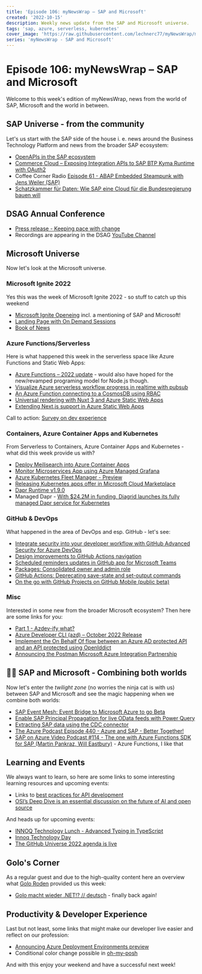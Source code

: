 ```yaml
---
title: 'Episode 106: myNewsWrap – SAP and Microsoft'
created: '2022-10-15'
description: Weekly news update from the SAP and Microsoft universe.
tags: 'sap, azure, serverless, kubernetes'
cover_image: 'https://raw.githubusercontent.com/lechnerc77/myNewsWrap/main/episodes/cover-images/episode106small.png'
series: 'myNewsWrap - SAP and Microsoft'
---
```


# Episode 106: myNewsWrap – SAP and Microsoft

Welcome to this week's edition of myNewsWrap, news from the world of SAP, Microsoft and the world in between.

## SAP Universe - from the community

Let's us start with the SAP side of the house i. e. news around the Business Technology Platform and news from the broader SAP ecosystem:

* [OpenAPIs in the SAP ecosystem](https://blogs.sap.com/2022/10/10/openapis-in-the-sap-ecosystem/)
* [Commerce Cloud – Exposing Integration APIs to SAP BTP Kyma Runtime with OAuth2](https://blogs.sap.com/2022/10/14/commerce-cloud-exposing-integration-apis-to-sap-btp-kyma-runtime-with-oauth2/)
* Coffee Corner Radio [Episode 61 - ABAP Embedded Steampunk with Jens Weiler (SAP)](https://anchor.fm/sap-community-podcast/episodes/Episode-61---ABAP-Embeded-Steampunk-with-Jens-Weiler-SAP-e1p1377)
* [Schatzkammer für Daten: Wie SAP eine Cloud für die Bundesregierung bauen will](https://app.handelsblatt.com/technik/it-internet/delos-cloud-schatzkammer-fuer-daten-wie-sap-eine-cloud-fuer-die-bundesregierung-bauen-will/28729518.html)

## DSAG Annual Conference

* [Press release - Keeping pace with change](https://dsag.de/presse/keeping-pace-with-change/)
* Recordings are appearing in the DSAG [YouTube Channel](https://www.youtube.com/c/dsagev/videos)

## Microsoft Universe

Now let's look at the Microsoft universe.

### Microsoft Ignite 2022

Yes this was the week of Microsoft Ignite 2022 - so stuff to catch up this weekend

* [Microsoft Ignite Openeing](https://ignite.microsoft.com/sessions/8ac931a9-945f-4b45-9a6d-f37ee5c1b2bc) incl. a mentioning of SAP and Microsoft!
* [Landing Page with On Demand Sessions](https://ignite.microsoft.com/sessions?t=%257B%2522from%2522%253A%25222022-10-12T00%253A00%253A00%252B02%253A00%2522%252C%2522to%2522%253A%25222022-10-14T23%253A59%253A59%252B02%253A00%2522%257D&g=%255B%257B%2522name%2522%253A%2522on-demand%2522%252C%2522enabled%2522%253Afalse%257D%255D)
* [Book of News](https://news.microsoft.com/ignite-2022-book-of-news/)

### Azure Functions/Serverless

Here is what happened this week in the serverless space like Azure Functions and Static Web Apps:

* [Azure Functions – 2022 update](https://techcommunity.microsoft.com/t5/apps-on-azure-blog/azure-functions-2022-update/ba-p/3648731) - would also have hoped for the new/revamped programing model for Node.js though.
* [Visualize Azure serverless workflow progress in realtime with pubsub](https://ably.com/blog/visualize-azure-serverless-workflow-progress-in-realtime-with-pubsub)
* [An Azure Function connecting to a CosmosDB using RBAC](https://github.com/georgekosmidis/AzureFunction-CosmosDB-RBAC)
* [Universal rendering with Nuxt 3 and Azure Static Web Apps](https://techcommunity.microsoft.com/t5/apps-on-azure-blog/universal-rendering-with-nuxt-3-and-azure-static-web-apps/ba-p/3586297)
* [Extending Next.js support in Azure Static Web Apps](https://techcommunity.microsoft.com/t5/apps-on-azure-blog/extending-next-js-support-in-azure-static-web-apps/ba-p/3627975)

Call to action: [Survey on dev experience](https://twitter.com/AzureFunctions/status/1579879922239406080?s=20&t=YFNgtIun26Dit7HlD1gBYg)

### Containers, Azure Container Apps and Kubernetes

From Serverless to Containers, Azure Container Apps and Kubernetes - what did this week provide us with?

* [Deploy Meilisearch into Azure Container Apps](https://bitoftech.net/2022/10/09/deploy-meilisearch-into-azure-container-apps/)
* [Monitor Microservices App using Azure Managed Grafana](https://bitoftech.net/2022/09/29/monitor-microservices-app-using-azure-managed-grafana/)
* [Azure Kubernetes Fleet Manager - Preview](https://techcommunity.microsoft.com/t5/apps-on-azure-blog/azure-kubernetes-fleet-manager-preview/ba-p/3651516)
* [Releasing Kubernetes apps offer in Microsoft Cloud Marketplace](https://techcommunity.microsoft.com/t5/apps-on-azure-blog/releasing-kubernetes-apps-offer-in-microsoft-cloud-marketplace/ba-p/3650628)
* [Dapr Runtime v1.9.0](https://github.com/dapr/dapr/releases/tag/v1.9.0)
* Managed Dapr - [With $24.2M in funding, Diagrid launches its fully managed Dapr service for Kubernetes](https://techcrunch.com/2022/10/12/with-24-2m-in-funding-diagrid-launches-its-fully-managed-dapr-service-for-kubernetes/)

### GitHub & DevOps

What happened in the area of DevOps and esp. GitHub - let's see:

* [Integrate security into your developer workflow with GitHub Advanced Security for Azure DevOps](https://devblogs.microsoft.com/devops/integrate-security-into-your-developer-workflow-with-github-advanced-security-for-azure-devops/)
* [Design improvements to GitHub Actions navigation](https://github.blog/changelog/2022-10-13-design-improvements-to-github-actions-navigation/)
* [Scheduled reminders updates in GitHub app for Microsoft Teams](https://github.blog/changelog/2022-10-13-scheduled-reminders-updates-in-github-app-for-microsoft-teams/)
* [Packages: Consolidated owner and admin role](https://github.blog/changelog/2022-10-10-packages-consolidated-owner-and-admin-role/)
* [GitHub Actions: Deprecating save-state and set-output commands](https://github.blog/changelog/2022-10-11-github-actions-deprecating-save-state-and-set-output-commands/)
* [On the go with GitHub Projects on GitHub Mobile (public beta)](https://github.blog/2022-10-11-on-the-go-with-github-projects-on-github-mobile-public-beta/)

### Misc

Interested in some new from the broader Microsoft ecosystem? Then here are some links for you:

* [Part 1 - Azdev-ify what?](https://techcommunity.microsoft.com/t5/apps-on-azure-blog/part-1-azdev-ify-what/ba-p/3644493)
* [Azure Developer CLI (azd) – October 2022 Release](https://devblogs.microsoft.com/azure-sdk/azure-developer-cli-azd-october-2022-release/)
* [Implement the On Behalf Of flow between an Azure AD protected API and an API protected using OpenIddict](https://damienbod.com/2022/10/03/implement-the-on-behalf-of-flow-between-an-azure-ad-protected-api-and-an-api-protected-using-openiddict/)
* [Announcing the Postman Microsoft Azure Integration Partnership](https://blog.postman.com/announcing-postman-microsoft-azure-integration-partnership/)

## 🐱‍👤 SAP and Microsoft - Combining both worlds

Now let's enter the _twilight zone_ (no worries the ninja cat is with us) between SAP and Microsoft and see the magic happening when we combine both worlds:

* [SAP Event Mesh: Event Bridge to Microsoft Azure to go Beta](https://blogs.sap.com/2022/10/11/sap-event-mesh-event-bridge-to-microsoft-azure-to-go-beta/)
* [Enable SAP Principal Propagation for live OData feeds with Power Query](https://learn.microsoft.com/azure/virtual-machines/workloads/sap/expose-sap-odata-to-power-query)
* [Extracting SAP data using the CDC connector](https://techcommunity.microsoft.com/t5/running-sap-applications-on-the/extracting-sap-data-using-the-cdc-connector/ba-p/3644882)
* [The Azure Podcast Episode 440 - Azure and SAP - Better Together!](https://youtu.be/T70PrDkSQvI)
* [SAP on Azure Video Podcast #114 - The one with Azure Functions SDK for SAP (Martin Pankraz, Will Eastbury)](https://youtu.be/ryiAsi18vIk) - Azure Functions, I like that

## Learning and Events

We always want to learn, so here are some links to some interesting learning resources and upcoming events:

* Links to [best practices for API development](https://twitter.com/erganeshsharma/status/1578737668271222784?s=20&t=8vXoT-amI0LOOKbda-yL4w)
* [OSI’s Deep Dive is an essential discussion on the future of AI and open source](https://github.blog/2022-10-14-osis-deep-dive-is-an-essential-discussion-on-the-future-of-ai-and-open-source/)

And heads up for upcoming events:

* [INNOQ Technology Lunch - Advanced Typing in TypeScript](https://www.meetup.com/de-DE/INNOQ-Technology-Lunch/events/288943460/)
* [Innoq Technology Day](https://technologyday.innoq.com/)
* [The GitHub Universe 2022 agenda is live](https://github.blog/2022-10-11-the-github-universe-2022-agenda-is-live/)

## Golo's Corner

As a regular guest and due to the high-quality content here an overview what [Golo Roden](https://twitter.com/goloroden) provided us this week:

* [Golo macht wieder .NET!? // deutsch](https://youtu.be/rPLyJgnyMHU) - finally back again!

## Productivity & Developer Experience

Last but not least, some links that might make our developer live easier and reflect on our profession:

* [Announcing Azure Deployment Environments preview](https://techcommunity.microsoft.com/t5/apps-on-azure-blog/announcing-azure-deployment-environments-preview/ba-p/3650223)
* Conditional color change possible in [oh-my-posh](https://twitter.com/jandedobbeleer/status/1581030216897421312?s=20&t=Z70tVSRvT8xTMMOxMmFizg)

And with this enjoy your weekend and have a successful next week!
